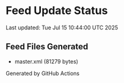 # Feed Update Status
Last updated: Tue Jul 15 10:44:00 UTC 2025

## Feed Files Generated
- master.xml (81279 bytes)

Generated by GitHub Actions
